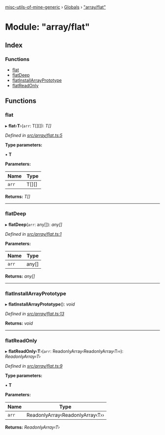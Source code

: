 [misc-utils-of-mine-generic](../README.md) › [Globals](../globals.md) › ["array/flat"](_array_flat_.md)

# Module: "array/flat"

## Index

### Functions

* [flat](_array_flat_.md#flat)
* [flatDeep](_array_flat_.md#flatdeep)
* [flatInstallArrayPrototype](_array_flat_.md#flatinstallarrayprototype)
* [flatReadOnly](_array_flat_.md#flatreadonly)

## Functions

###  flat

▸ **flat**‹**T**›(`arr`: T[][]): *T[]*

*Defined in [src/array/flat.ts:5](https://github.com/cancerberoSgx/misc-utils-of-mine/blob/31c2f04/misc-utils-of-mine-generic/src/array/flat.ts#L5)*

**Type parameters:**

▪ **T**

**Parameters:**

Name | Type |
------ | ------ |
`arr` | T[][] |

**Returns:** *T[]*

___

###  flatDeep

▸ **flatDeep**(`arr`: any[]): *any[]*

*Defined in [src/array/flat.ts:1](https://github.com/cancerberoSgx/misc-utils-of-mine/blob/31c2f04/misc-utils-of-mine-generic/src/array/flat.ts#L1)*

**Parameters:**

Name | Type |
------ | ------ |
`arr` | any[] |

**Returns:** *any[]*

___

###  flatInstallArrayPrototype

▸ **flatInstallArrayPrototype**(): *void*

*Defined in [src/array/flat.ts:13](https://github.com/cancerberoSgx/misc-utils-of-mine/blob/31c2f04/misc-utils-of-mine-generic/src/array/flat.ts#L13)*

**Returns:** *void*

___

###  flatReadOnly

▸ **flatReadOnly**‹**T**›(`arr`: ReadonlyArray‹ReadonlyArray‹T››): *ReadonlyArray‹T›*

*Defined in [src/array/flat.ts:9](https://github.com/cancerberoSgx/misc-utils-of-mine/blob/31c2f04/misc-utils-of-mine-generic/src/array/flat.ts#L9)*

**Type parameters:**

▪ **T**

**Parameters:**

Name | Type |
------ | ------ |
`arr` | ReadonlyArray‹ReadonlyArray‹T›› |

**Returns:** *ReadonlyArray‹T›*
